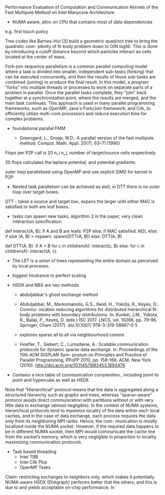 Performance Evaluation of Computation and Communication Kernels of the Fast Multipole Method on Intel Manycore Architecture

- NUMA aware, alloc on CPU that contains most of data dependencies

e.g. first touch policy

Tree codes like Barnes-Hut [3] build a geometric quad/oct tree to bring the quadratic com- plexity of N-body problem down to O(N logN). This is done by introducing a cutoff distance beyond which particles interact as cells located at the center of mass.

Fork-join sequence parallelism is a common parallel computing model where a task is divided into smaller, independent sub-tasks (forking) that can be executed concurrently, and then the results of those sub-tasks are combined (joining) to produce the final result. In this model, a program "forks" into multiple threads or processes to work on separate parts of a problem in parallel. Once the parallel tasks complete, they "join" back together at a synchronization point, where the results are merged, and the main task continues. This approach is used in many parallel programming frameworks, such as OpenMP, Java's Fork/Join framework, and Cilk, to efficiently utilize multi-core processors and reduce execution time for complex problems.

- foundational parallel FMM

    - Greengard, L., Gropp, W.D.: A parallel version of the fast multipole method. Comput. Math. Appl. 20(7), 63–71 (1990)


Flops per P2P call is 20 n_i n_j, number of target/source cells respectively

20 flops calculates the laplace potential, and potential gradients.

outer loop parallelised using OpenMP and use explicit SIMD for kernel in P2P

- Nested task parallelism can be achieved as well, in DTT there is no outer loop over target boxes.

DTT - takes a source and target box, expans the larger until either MAC is satisfied or both are leaf boxes.

- tasks can spawn new tasks, algorithm 2 in the paper, very clean interaction specification.


def interact(A, B):
    if A and B are leafs:
        P2P
    else:
        if MAC satisfied:
            M2L
        else:
            if size (A, B) > nspawn:
                spawn(DTT(A, B))
            else:
                DTT(A, B)

def DTT(A, B):
    if A > B
        for c in children(A):
            interact(c, B)
    else:
        for c in children(A):
            interact(A, c)

- The LET is a union of trees representing the entire domain as perceived by local proceses.
- biggest hindrance to perfect scaling

- HSDX and NBX are two methods
    - abduljabbar's ghost exchange method
    - Abduljabbar, M., Markomanolis, G.S., Ibeid, H., Yokota, R., Keyes, D.: Commu- nication reducing algorithms for distributed hierarchical N-body problems with boundary distributions. In: Kunkel, J.M., Yokota, R., Balaji, P., Keyes, D. (eds.) ISC 2017. LNCS, vol. 10266, pp. 79–96. Springer, Cham (2017). doi:10.1007/ 978-3-319-58667-0 5

    - explores sparse all to all via neighbourhood comms
    - Hoefler, T., Siebert, C., Lumsdaine, A.: Scalable communication protocols for dynamic sparse data exchange. In: Proceedings of the 15th ACM SIGPLAN Sym- posium on Principles and Practice of Parallel Programming, PPoPP 2010, pp. 159–168. ACM, New York (2010). http://doi.acm.org/10.1145/1693453.1693476

- Contains a nice table of communication complexities., including point to point and hypercube as well as HSDX



Note that “Hierarchical” protocol means that the data is aggregated along a structured hierarchy such as graphs and trees, whereas “sparse-aware” protocol avoids direct communication with partitions without or with very little data to exchange (almost negligible). In the context of NUMA systems, hierarchical protocols tend to maximize locality of the data within each local caches, and in the case of data exchange, each process requires the data only from its neighboring MPI ranks. Hence, the com- munication is mostly localized inside the NUMA socket. However, if the required data happens to be in different NUMA socket, then MPI would communicate the cache line from the socket’s memory, which is very negligible in proportion to locality maximizing communication protocols.

- Task based threading
    - Intel TBB
    - Intel Cilk Plus
    - OpenMP Tasks

Claim:
    restricting exchanges to neighbors only, which makes it potentially NUMA-aware
    HSDX (Distgraph) performs better that the others, and this is due to
    and yields acceptable on-chip performance. In
